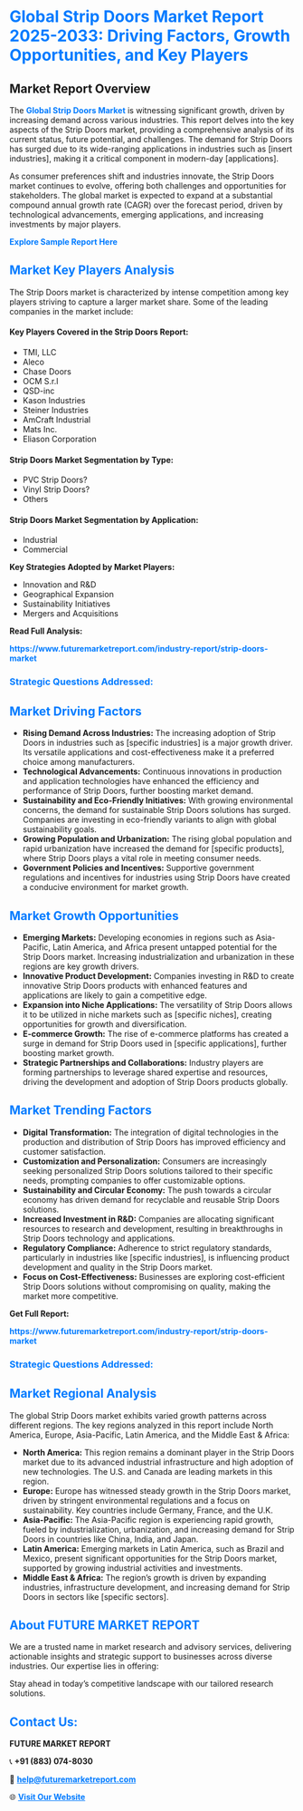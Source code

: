 <h1 style="color: #007BFF;">Global Strip Doors Market Report 2025-2033: Driving Factors, Growth Opportunities, and Key Players</h1>

<section id="overview">
<h2>Market Report Overview</h2>
<p>The <a href="https://www.futuremarketreport.com/industry-report/strip-doors-market" style="color: #007BFF; text-decoration: none;"><strong>Global Strip Doors Market</strong></a> is witnessing significant growth, driven by increasing demand across various industries. This report delves into the key aspects of the Strip Doors market, providing a comprehensive analysis of its current status, future potential, and challenges. The demand for Strip Doors has surged due to its wide-ranging applications in industries such as [insert industries], making it a critical component in modern-day [applications].</p>
<p>As consumer preferences shift and industries innovate, the Strip Doors market continues to evolve, offering both challenges and opportunities for stakeholders. The global market is expected to expand at a substantial compound annual growth rate (CAGR) over the forecast period, driven by technological advancements, emerging applications, and increasing investments by major players.</p>
</section>

<section id="overview">
<p><a href="https://www.futuremarketreport.com/request-sample/reportId=59698" style="color: #007BFF; text-decoration: none;"><strong>Explore Sample Report Here</strong></a></p>
</section>

<section id="key-players">
<h2 style="color: #007BFF;">Market Key Players Analysis</h2>
<p>The Strip Doors market is characterized by intense competition among key players striving to capture a larger market share. Some of the leading companies in the market include:</p>
<h4>Key Players Covered in the Strip Doors Report:</h4>
<ul><li>TMI, LLC</li><li>Aleco</li><li>Chase Doors</li><li>OCM S.r.l</li><li>QSD-inc</li><li>Kason Industries</li><li>Steiner Industries</li><li>AmCraft Industrial</li><li>Mats Inc.</li><li>Eliason Corporation</li></ul>
<h4>Strip Doors Market Segmentation by Type:</h4>
<ul><li>PVC Strip Doors?</li><li>Vinyl Strip Doors?</li><li>Others</li></ul>

<h4>Strip Doors Market Segmentation by Application:</h4>
<ul><li>Industrial</li><li>Commercial</li></ul>
<p><strong>Key Strategies Adopted by Market Players:</strong></p>
<ul>
<li>Innovation and R&D</li>
<li>Geographical Expansion</li>
<li>Sustainability Initiatives</li>
<li>Mergers and Acquisitions</li>
</ul>
</section>

<section>
<p><strong>Read Full Analysis: </strong></p><a href="https://www.futuremarketreport.com/industry-report/strip-doors-market" style="color: #007BFF; text-decoration: none;"><strong>https://www.futuremarketreport.com/industry-report/strip-doors-market</strong></a>
<h3 style="color: #007BFF;">Strategic Questions Addressed:</h3>
</section>

<section id="driving-factors">
<h2 style="color: #007BFF;">Market Driving Factors</h2>
<ul>
<li><strong>Rising Demand Across Industries:</strong> The increasing adoption of Strip Doors in industries such as [specific industries] is a major growth driver. Its versatile applications and cost-effectiveness make it a preferred choice among manufacturers.</li>
<li><strong>Technological Advancements:</strong> Continuous innovations in production and application technologies have enhanced the efficiency and performance of Strip Doors, further boosting market demand.</li>
<li><strong>Sustainability and Eco-Friendly Initiatives:</strong> With growing environmental concerns, the demand for sustainable Strip Doors solutions has surged. Companies are investing in eco-friendly variants to align with global sustainability goals.</li>
<li><strong>Growing Population and Urbanization:</strong> The rising global population and rapid urbanization have increased the demand for [specific products], where Strip Doors plays a vital role in meeting consumer needs.</li>
<li><strong>Government Policies and Incentives:</strong> Supportive government regulations and incentives for industries using Strip Doors have created a conducive environment for market growth.</li>
</ul>
</section>

<section id="growth-opportunities">
<h2 style="color: #007BFF;">Market Growth Opportunities</h2>
<ul>
<li><strong>Emerging Markets:</strong> Developing economies in regions such as Asia-Pacific, Latin America, and Africa present untapped potential for the Strip Doors market. Increasing industrialization and urbanization in these regions are key growth drivers.</li>
<li><strong>Innovative Product Development:</strong> Companies investing in R&D to create innovative Strip Doors products with enhanced features and applications are likely to gain a competitive edge.</li>
<li><strong>Expansion into Niche Applications:</strong> The versatility of Strip Doors allows it to be utilized in niche markets such as [specific niches], creating opportunities for growth and diversification.</li>
<li><strong>E-commerce Growth:</strong> The rise of e-commerce platforms has created a surge in demand for Strip Doors used in [specific applications], further boosting market growth.</li>
<li><strong>Strategic Partnerships and Collaborations:</strong> Industry players are forming partnerships to leverage shared expertise and resources, driving the development and adoption of Strip Doors products globally.</li>
</ul>
</section>

<section id="trending-factors">
<h2 style="color: #007BFF;">Market Trending Factors</h2>
<ul>
<li><strong>Digital Transformation:</strong> The integration of digital technologies in the production and distribution of Strip Doors has improved efficiency and customer satisfaction.</li>
<li><strong>Customization and Personalization:</strong> Consumers are increasingly seeking personalized Strip Doors solutions tailored to their specific needs, prompting companies to offer customizable options.</li>
<li><strong>Sustainability and Circular Economy:</strong> The push towards a circular economy has driven demand for recyclable and reusable Strip Doors solutions.</li>
<li><strong>Increased Investment in R&D:</strong> Companies are allocating significant resources to research and development, resulting in breakthroughs in Strip Doors technology and applications.</li>
<li><strong>Regulatory Compliance:</strong> Adherence to strict regulatory standards, particularly in industries like [specific industries], is influencing product development and quality in the Strip Doors market.</li>
<li><strong>Focus on Cost-Effectiveness:</strong> Businesses are exploring cost-efficient Strip Doors solutions without compromising on quality, making the market more competitive.</li>
</ul>
</section>

<section>
<p><strong>Get Full Report: </strong></p><a href="https://www.futuremarketreport.com/industry-report/strip-doors-market" style="color: #007BFF; text-decoration: none;"><strong>https://www.futuremarketreport.com/industry-report/strip-doors-market</strong></a>
<h3 style="color: #007BFF;">Strategic Questions Addressed:</h3>
</section>


<section id="regional-analysis">
<h2 style="color: #007BFF;">Market Regional Analysis</h2>
<p>The global Strip Doors market exhibits varied growth patterns across different regions. The key regions analyzed in this report include North America, Europe, Asia-Pacific, Latin America, and the Middle East & Africa:</p>
<ul>
<li><strong>North America:</strong> This region remains a dominant player in the Strip Doors market due to its advanced industrial infrastructure and high adoption of new technologies. The U.S. and Canada are leading markets in this region.</li>
<li><strong>Europe:</strong> Europe has witnessed steady growth in the Strip Doors market, driven by stringent environmental regulations and a focus on sustainability. Key countries include Germany, France, and the U.K.</li>
<li><strong>Asia-Pacific:</strong> The Asia-Pacific region is experiencing rapid growth, fueled by industrialization, urbanization, and increasing demand for Strip Doors in countries like China, India, and Japan.</li>
<li><strong>Latin America:</strong> Emerging markets in Latin America, such as Brazil and Mexico, present significant opportunities for the Strip Doors market, supported by growing industrial activities and investments.</li>
<li><strong>Middle East & Africa:</strong> The region’s growth is driven by expanding industries, infrastructure development, and increasing demand for Strip Doors in sectors like [specific sectors].</li>
</ul>
</section>

<footer>
<h2 style="color: #007BFF;">About FUTURE MARKET REPORT</h2>
<p>We are a trusted name in market research and advisory services, delivering actionable insights and strategic support to businesses across diverse industries. Our expertise lies in offering:</p>

<p>Stay ahead in today’s competitive landscape with our tailored research solutions.</p>

<h2 style="color: #007BFF;">Contact Us:</h2>
<p><strong>FUTURE MARKET REPORT</strong></p>
<p>📞 <strong>+91 (883) 074-8030</strong></p>
<p>📧 <strong><a href="mailto:help@futuremarketreport.com" style="color: #007BFF;">help@futuremarketreport.com</a></strong></p>
<p>🌐 <strong><a href="https://www.futuremarketreport.com/" style="color: #007BFF;">Visit Our Website</a></strong></p>
</footer>